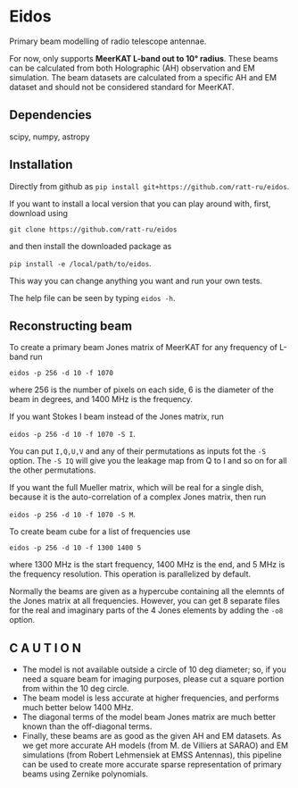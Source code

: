 # Eidos
Primary beam modelling of radio telescope antennae.

For now, only supports **MeerKAT L-band out to 10° radius**. These beams can be calculated from both Holographic (AH) observation and EM simulation. The beam datasets are calculated from a specific AH and EM dataset and should not be considered standard for MeerKAT.

## Dependencies
scipy, numpy, astropy

## Installation
Directly from github as `pip install git+https://github.com/ratt-ru/eidos`.

If you want to install a local version that you can play around with, first, download using 

`git clone https://github.com/ratt-ru/eidos`  

and then install the downloaded package as 

`pip install -e /local/path/to/eidos`. 

This way you can change anything you want and run your own tests.

The help file can be seen by typing `eidos -h`.

## Reconstructing beam
To create a primary beam Jones matrix of MeerKAT for any frequency of L-band run

`eidos -p 256 -d 10 -f 1070` 

where 256 is the number of pixels on each side, 6 is the diameter of the beam in degrees, and 1400 MHz is the frequency. 

If you want Stokes I beam instead of the Jones matrix, run 

`eidos -p 256 -d 10 -f 1070 -S I`.

You can put `I,Q,U,V` and any of their permutations as inputs fot the `-S` option. The `-S IQ` will give you the leakage map from Q to I and so on for all the other permutations.

If you want the full Mueller matrix, which will be real for a single dish, because it is the auto-correlation of a complex Jones matrix, then run 

`eidos -p 256 -d 10 -f 1070 -S M`.

To create beam cube for a list of frequencies use 

`eidos -p 256 -d 10 -f 1300 1400 5` 

where 1300 MHz is the start frequency, 1400 MHz is the end, and 5 MHz is the frequency resolution. This operation is parallelized by default.

Normally the beams are given as a hypercube containing all the elemnts of the Jones matrix at all frequencies. However, you can get 8 separate files for the real and imaginary parts of the 4 Jones elements by adding the `-o8` option.

## C A U T I O N

* The model is not available outside a circle of 10 deg diameter; so, if you need a square beam for imaging purposes, please cut a square portion from within the 10 deg circle.
* The beam model is less accurate at higher frequencies, and performs much better below 1400 MHz.
* The diagonal terms of the model beam Jones matrix are much better known than the off-diagonal terms.
* Finally, these beams are as good as the given AH and EM datasets. As we get more accurate AH models (from M. de Villiers at SARAO) and EM simulations (from Robert Lehmensiek at EMSS Antennas), this pipeline can be used to create more accurate sparse representation of primary beams using Zernike polynomials.
